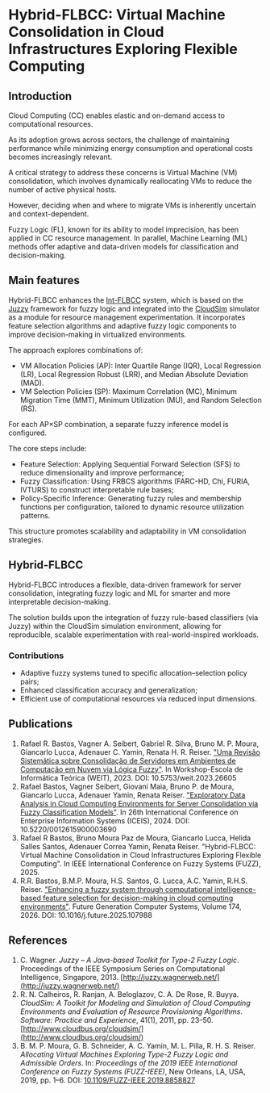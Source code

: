 # Hybrid-FLBCC: Virtual Machine Consolidation in Cloud Infrastructures Exploring Flexible Computing


## Introduction
Cloud Computing (CC) enables elastic and on-demand access to computational resources. 

As its adoption grows across sectors, the challenge of maintaining performance while minimizing energy consumption and operational costs becomes increasingly relevant.

A critical strategy to address these concerns is Virtual Machine (VM) consolidation, which involves dynamically reallocating VMs to reduce the number of active physical hosts. 

However, deciding when and where to migrate VMs is inherently uncertain and context-dependent.

Fuzzy Logic (FL), known for its ability to model imprecision, has been applied in CC resource management. In parallel, Machine Learning (ML) methods offer adaptive and data-driven models for classification and decision-making.

## Main features
Hybrid-FLBCC enhances the [Int-FLBCC](https://github.com/brunomourapaz/Juzzy) system, which is based on the [Juzzy](http://juzzy.wagnerweb.net/) framework for fuzzy logic and integrated into the [CloudSim](http://www.cloudbus.org/cloudsim/) simulator as a module for resource management experimentation. It incorporates feature selection algorithms and adaptive fuzzy logic components to improve decision-making in virtualized environments.

The approach explores combinations of:
- VM Allocation Policies (AP): Inter Quartile Range (IQR), Local Regression (LR), Local Regression Robust (LRR), and Median Absolute Deviation (MAD).
- VM Selection Policies (SP): Maximum Correlation (MC), Minimum Migration Time (MMT), Minimum Utilization (MU), and Random Selection (RS).

For each AP×SP combination, a separate fuzzy inference model is configured.

The core steps include:

- Feature Selection: Applying Sequential Forward Selection (SFS) to reduce dimensionality and improve performance;
- Fuzzy Classification: Using FRBCS algorithms (FARC-HD, Chi, FURIA, IVTURS) to construct interpretable rule bases;
- Policy-Specific Inference: Generating fuzzy rules and membership functions per configuration, tailored to dynamic resource utilization patterns.

This structure promotes scalability and adaptability in VM consolidation strategies.

## Hybrid-FLBCC

Hybrid-FLBCC introduces a flexible, data-driven framework for server consolidation, integrating fuzzy logic and ML for smarter and more interpretable decision-making.

The solution builds upon the integration of fuzzy rule-based classifiers (via Juzzy) within the CloudSim simulation environment, allowing for reproducible, scalable experimentation with real-world-inspired workloads.

### Contributions
- Adaptive fuzzy systems tuned to specific allocation–selection policy pairs;
- Enhanced classification accuracy and generalization;
- Efficient use of computational resources via reduced input dimensions.

## Publications
1. Rafael R. Bastos, Vagner A. Seibert, Gabriel R. Silva, Bruno M. P. Moura, Giancarlo Lucca, Adenauer C. Yamin, Renata H. R. Reiser. ["Uma Revisão Sistemática sobre Consolidação de Servidores em Ambientes de Computação em Nuvem via Lógica Fuzzy"](https://sol.sbc.org.br/index.php/weit/article/view/26605). In Workshop-Escola de Informática Teórica (WEIT), 2023. DOI: 10.5753/weit.2023.26605
2. Rafael Bastos, Vagner Seibert, Giovani Maia, Bruno P. de Moura, Giancarlo Lucca, Adenauer Yamin, Renata Reiser. ["Exploratory Data Analysis in Cloud Computing Environments for Server Consolidation via Fuzzy Classification Models"](https://www.scitepress.org/Link.aspx?doi=10.5220/0012615900003690). In 26th International Conference on Enterprise Information Systems (ICEIS), 2024. DOI: 10.5220/0012615900003690
3. Rafael R Bastos, Bruno Moura Paz de Moura, Giancarlo Lucca, Helida Salles Santos, Adenauer Correa Yamin, Renata Reiser. "Hybrid-FLBCC: Virtual Machine Consolidation in Cloud Infrastructures Exploring Flexible Computing". In IEEE International Conference on Fuzzy Systems (FUZZ), 2025.
4. R.R. Bastos, B.M.P. Moura, H.S. Santos, G. Lucca, A.C. Yamin, R.H.S. Reiser. ["Enhancing a fuzzy system through computational intelligence-based feature selection for decision-making in cloud computing environments"](https://www.sciencedirect.com/science/article/abs/pii/S0167739X25002833). Future Generation Computer Systems, Volume 174, 2026. DOI: 10.1016/j.future.2025.107988

## References
1. C. Wagner. *Juzzy – A Java-based Toolkit for Type-2 Fuzzy Logic*. Proceedings of the IEEE Symposium Series on Computational Intelligence, Singapore, 2013. [http://juzzy.wagnerweb.net/](http://juzzy.wagnerweb.net/)
2. R. N. Calheiros, R. Ranjan, A. Beloglazov, C. A. De Rose, R. Buyya. *CloudSim: A Toolkit for Modeling and Simulation of Cloud Computing Environments and Evaluation of Resource Provisioning Algorithms*. *Software: Practice and Experience*, 41(1), 2011, pp. 23–50. [http://www.cloudbus.org/cloudsim/](http://www.cloudbus.org/cloudsim/)
3. B. M. P. Moura, G. B. Schneider, A. C. Yamin, M. L. Pilla, R. H. S. Reiser. *Allocating Virtual Machines Exploring Type-2 Fuzzy Logic and Admissible Orders*. In: *Proceedings of the 2019 IEEE International Conference on Fuzzy Systems (FUZZ-IEEE)*, New Orleans, LA, USA, 2019, pp. 1–6. DOI: [10.1109/FUZZ-IEEE.2019.8858827](https://doi.org/10.1109/FUZZ-IEEE.2019.8858827)

